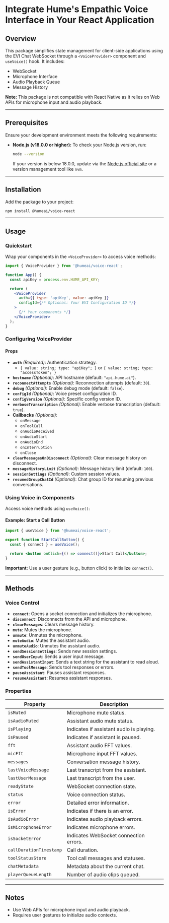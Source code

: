 # Integrate Hume's Empathic Voice Interface in Your React Application

## Overview
This package simplifies state management for client-side applications using the EVI Chat WebSocket through a `<VoiceProvider>` component and `useVoice()` hook. It includes:

- WebSocket
- Microphone Interface
- Audio Playback Queue
- Message History

**Note:** This package is not compatible with React Native as it relies on Web APIs for microphone input and audio playback.

---

## Prerequisites
Ensure your development environment meets the following requirements:

- **Node.js (v18.0.0 or higher):**
  To check your Node.js version, run:

  ```bash
  node --version
  ```

  If your version is below 18.0.0, update via the [Node.js official site](https://nodejs.org/) or a version management tool like `nvm`.

---

## Installation
Add the package to your project:

```bash
npm install @humeai/voice-react
```

---

## Usage

### Quickstart
Wrap your components in the `<VoiceProvider>` to access voice methods:

```jsx
import { VoiceProvider } from '@humeai/voice-react';

function App() {
  const apiKey = process.env.HUME_API_KEY;

  return (
    <VoiceProvider
      auth={{ type: 'apiKey', value: apiKey }}
      configId={/* Optional: Your EVI Configuration ID */}
    >
      {/* Your components */}
    </VoiceProvider>
  );
}
```

### Configuring VoiceProvider

#### Props
- **`auth`** *(Required)*: Authentication strategy.
  - `{ value: string; type: "apiKey"; }` or `{ value: string; type: "accessToken"; }`
- **`hostname`** *(Optional)*: API hostname (default: `"api.hume.ai"`).
- **`reconnectAttempts`** *(Optional)*: Reconnection attempts (default: `30`).
- **`debug`** *(Optional)*: Enable debug mode (default: `false`).
- **`configId`** *(Optional)*: Voice preset configuration ID.
- **`configVersion`** *(Optional)*: Specific config version ID.
- **`verboseTranscription`** *(Optional)*: Enable verbose transcription (default: `true`).
- **Callbacks** *(Optional)*:
  - `onMessage`
  - `onToolCall`
  - `onAudioReceived`
  - `onAudioStart`
  - `onAudioEnd`
  - `onInterruption`
  - `onClose`
- **`clearMessagesOnDisconnect`** *(Optional)*: Clear message history on disconnect.
- **`messageHistoryLimit`** *(Optional)*: Message history limit (default: `100`).
- **`sessionSettings`** *(Optional)*: Custom session values.
- **`resumedGroupChatId`** *(Optional)*: Chat group ID for resuming previous conversations.

### Using Voice in Components
Access voice methods using `useVoice()`:

#### Example: Start a Call Button

```jsx
import { useVoice } from '@humeai/voice-react';

export function StartCallButton() {
  const { connect } = useVoice();

  return <button onClick={() => connect()}>Start Call</button>;
}
```

**Important:** Use a user gesture (e.g., button click) to initialize `connect()`.

---

## Methods

### Voice Control
- **`connect`**: Opens a socket connection and initializes the microphone.
- **`disconnect`**: Disconnects from the API and microphone.
- **`clearMessages`**: Clears message history.
- **`mute`**: Mutes the microphone.
- **`unmute`**: Unmutes the microphone.
- **`muteAudio`**: Mutes the assistant audio.
- **`unmuteAudio`**: Unmutes the assistant audio.
- **`sendSessionSettings`**: Sends new session settings.
- **`sendUserInput`**: Sends a user input message.
- **`sendAssistantInput`**: Sends a text string for the assistant to read aloud.
- **`sendToolMessage`**: Sends tool responses or errors.
- **`pauseAssistant`**: Pauses assistant responses.
- **`resumeAssistant`**: Resumes assistant responses.

### Properties

| Property                  | Description                                  |
|---------------------------|----------------------------------------------|
| `isMuted`                 | Microphone mute status.                     |
| `isAudioMuted`            | Assistant audio mute status.                |
| `isPlaying`               | Indicates if assistant audio is playing.    |
| `isPaused`                | Indicates if assistant is paused.           |
| `fft`                     | Assistant audio FFT values.                 |
| `micFft`                  | Microphone input FFT values.                |
| `messages`                | Conversation message history.               |
| `lastVoiceMessage`        | Last transcript from the assistant.         |
| `lastUserMessage`         | Last transcript from the user.              |
| `readyState`              | WebSocket connection state.                 |
| `status`                  | Voice connection status.                    |
| `error`                   | Detailed error information.                 |
| `isError`                 | Indicates if there is an error.             |
| `isAudioError`            | Indicates audio playback errors.            |
| `isMicrophoneError`       | Indicates microphone errors.                |
| `isSocketError`           | Indicates WebSocket connection errors.      |
| `callDurationTimestamp`   | Call duration.                              |
| `toolStatusStore`         | Tool call messages and statuses.            |
| `chatMetadata`            | Metadata about the current chat.            |
| `playerQueueLength`       | Number of audio clips queued.               |

---

## Notes
- Use Web APIs for microphone input and audio playback.
- Requires user gestures to initialize audio contexts.
